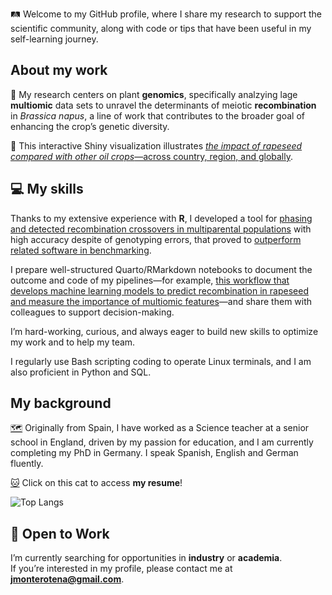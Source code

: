 🛤️ Welcome to my GitHub profile, where I share my research to support the scientific community, along with code or tips that have been useful in my self-learning journey.

## About my work

🧬 My research centers on plant **genomics**, specifically analzying lage **multiomic** data sets to unravel the determinants of meiotic **recombination** in *Brassica napus*, a line of work that contributes to the broader goal of enhancing the crop’s genetic diversity.

🌱 This interactive Shiny visualization illustrates [*the impact of rapeseed compared with other oil crops*—across country, region, and globally](https://jamonterotena.github.io/The-Impact-of-Oil-Crops/).

## 💻 My skills

Thanks to my extensive experience with **R**, I developed a tool for [phasing and detected recombination crossovers in multiparental populations](https://github.com/GoliczGenomeLab/haploMAGIC) with high accuracy despite of genotyping errors, that proved to [outperform related software in benchmarking](https://academic.oup.com/g3journal/article/14/8/jkae109/7684607).

I prepare well-structured Quarto/RMarkdown notebooks to document the outcome and code of my pipelines—for example, [this workflow that develops machine learning models to predict recombination in rapeseed and measure the importance of multiomic features](https://jamonterotena.github.io/bnapus.reco.ml/gw_workflow.html)—and share them with colleagues to support decision-making.

I’m hard-working, curious, and always eager to build new skills to optimize my work and to help my team.

I regularly use Bash scripting coding to operate Linux terminals, and I am also proficient in Python and SQL.

## My background

[🗺️](https://www.google.com/maps/d/u/0/edit?mid=12CGiKDJXOIl6qPWeO5j033FQyP9AkqU&usp=sharing) Originally from Spain, I have worked as a Science teacher at a senior school in England, driven by my passion for education, and I am currently completing my PhD in Germany. I speak Spanish, English and German fluently.

[:cat:](https://jamonterotena.github.io/cv/) Click on this cat to access **my resume**!

![Top Langs](https://github-readme-stats.vercel.app/api/top-langs/?username=jamonterotena&hide=html&theme=tokyonight)

## 💼 Open to Work

I’m currently searching for opportunities in **industry** or **academia**.  
If you’re interested in my profile, please contact me at **[jmonterotena@gmail.com](mailto:jmonterotena@gmail.com)**.
